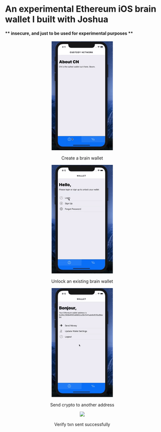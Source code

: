 # An experimental Ethereum iOS brain wallet I built with Joshua

#### ** insecure, and just to be used for experimental purposes **

<p align="center">
  <img src="/gif/createWallet.gif?raw=true" width="200"/>
</p>
<p align="center"> Create a brain wallet </p>

<p align="center">
  <img src="/gif/unlockExistingWallet.gif?raw=true" width="200"/>
</p>
<p align="center"> Unlock an existing brain wallet </p>

<p align="center">
  <img src="/gif/sendMoney.gif?raw=true" width="200"/>
</p>
<p align="center"> Send crypto to another address </p>

<p align="center">
  <img src="/gif/checkTxn.gif?raw=true" width="200"/>
</p>
<p align="center"> Verify txn sent successfully </p>
